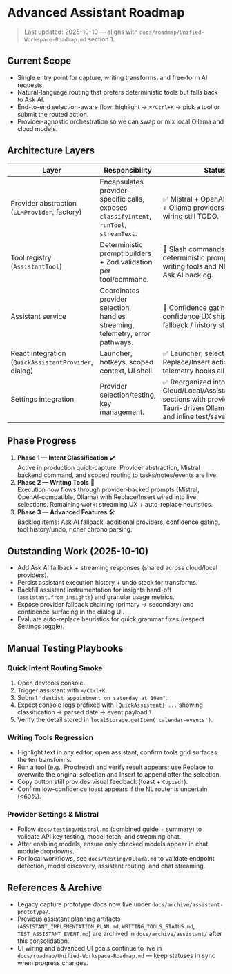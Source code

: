 # Advanced Assistant Roadmap

> Last updated: 2025-10-10 &mdash; aligns with `docs/roadmap/Unified-Workspace-Roadmap.md` section 1.

## Current Scope
- Single entry point for capture, writing transforms, and free-form AI requests.
- Natural-language routing that prefers deterministic tools but falls back to Ask AI.
- End-to-end selection-aware flow: highlight → `⌘/Ctrl+K` → pick a tool or submit the routed action.
- Provider-agnostic orchestration so we can swap or mix local Ollama and cloud models.

## Architecture Layers
| Layer | Responsibility | Status |
| --- | --- | --- |
| Provider abstraction (`LLMProvider`, factory) | Encapsulates provider-specific calls, exposes `classifyIntent`, `runTool`, `streamText`. | ✅ Mistral + OpenAI-compatible + Ollama providers live; fallback wiring still TODO. |
| Tool registry (`AssistantTool`) | Deterministic prompt builders + Zod validation per tool/command. | 🔄 Slash commands mapped; deterministic prompts live for writing tools and NL routing, Ask AI backlog. |
| Assistant service | Coordinates provider selection, handles streaming, telemetry, error pathways. | 🔄 Confidence gating + low-confidence UX shipped; Ask AI fallback / history still open. |
| React integration (`QuickAssistantProvider`, dialog) | Launcher, hotkeys, scoped context, UI shell. | ✅ Launcher, selection capture, Replace/Insert actions, telemetry hooks all wired. |
| Settings integration | Provider selection/testing, key management. | ✅ Reorganized into Cloud/Local/Assistant/Accounts sections with provider store, Tauri-driven Ollama discovery, and inline test/save feedback. |

## Phase Progress
1. **Phase 1 &mdash; Intent Classification** ✔️\
   Active in production quick-capture. Provider abstraction, Mistral backend command, and scoped routing to tasks/notes/events are live.
2. **Phase 2 &mdash; Writing Tools** 🔄\
   Execution now flows through provider-backed prompts (Mistral, OpenAI-compatible, Ollama) with Replace/Insert wired into live selections. Remaining work: streaming UX + auto-replace heuristics.
3. **Phase 3 &mdash; Advanced Features** 🛠️\
   Backlog items: Ask AI fallback, additional providers, confidence gating, tool history/undo, richer chrono parsing.

## Outstanding Work (2025-10-10)
- Add Ask AI fallback + streaming responses (shared across cloud/local providers).
- Persist assistant execution history + undo stack for transforms.
- Backfill assistant instrumentation for insights hand-off (`assistant.from_insights`) and granular usage metrics.
- Expose provider fallback chaining (primary → secondary) and confidence surfacing in the dialog UI.
- Evaluate auto-replace heuristics for quick grammar fixes (respect Settings toggle).

## Manual Testing Playbooks

### Quick Intent Routing Smoke
1. Open devtools console.
2. Trigger assistant with `⌘/Ctrl+K`.
3. Submit `"dentist appointment on saturday at 10am"`.
4. Expect console logs prefixed with `[QuickAssistant] ...` showing classification → parsed date → event payload.\
5. Verify the detail stored in `localStorage.getItem('calendar-events')`.

### Writing Tools Regression
- Highlight text in any editor, open assistant, confirm tools grid surfaces the ten transforms.
- Run a tool (e.g., Proofread) and verify result appears; use Replace to overwrite the original selection and Insert to append after the selection.
- Copy button still provides visual feedback (toast + `Copied!`).
- Confirm low-confidence toast appears if the NL router is uncertain (<60%).

### Provider Settings & Mistral
- Follow `docs/testing/Mistral.md` (combined guide + summary) to validate API key testing, model fetch, and streaming chat.
- After enabling models, ensure only checked models appear in chat module dropdowns.
- For local workflows, see `docs/testing/Ollama.md` to validate endpoint detection, model discovery, assistant routing, and chat streaming.

## References & Archive
- Legacy capture prototype docs now live under `docs/archive/assistant-prototype/`.
- Previous assistant planning artifacts (`ASSISTANT_IMPLEMENTATION_PLAN.md`, `WRITING_TOOLS_STATUS.md`, `TEST_ASSISTANT_EVENT.md`) are archived in `docs/archive/assistant/` after this consolidation.
- UI wiring and advanced UI goals continue to live in `docs/roadmap/Unified-Workspace-Roadmap.md` — keep statuses in sync when progress changes.
